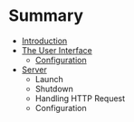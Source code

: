 # Summary

* [Introduction](README.md)
* [The User Interface](the_user_interface.md)
   * [Configuration](ui_configuration.md)
* [Server](server.md)
   * Launch
   * Shutdown
   * Handling HTTP Request
   * Configuration

